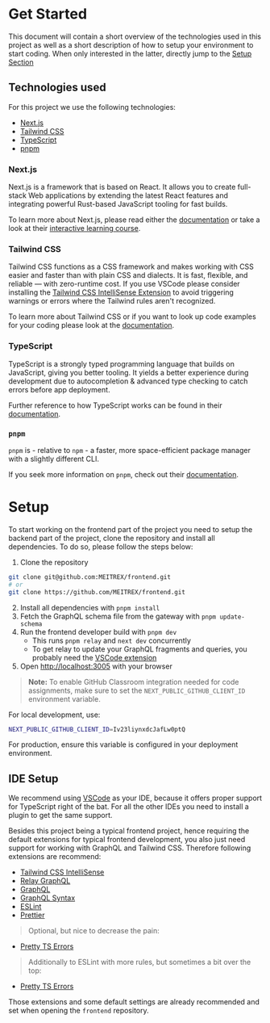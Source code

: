 # Get Started

This document will contain a short overview of the technologies used in this project as well as a short description of how to setup your environment to start coding.
When only interested in the latter, directly jump to the [Setup Section](#setup)

## Technologies used

For this project we use the following technologies:

- [Next.js](#nextjs)
- [Tailwind CSS](#tailwind-css)
- [TypeScript](#typescript)
- [pnpm](#pnpm)

### Next.js

Next.js is a framework that is based on React. It allows you to create full-stack Web applications by extending the latest React features and integrating powerful Rust-based JavaScript tooling for fast builds.

To learn more about Next.js, please read either the [documentation](https://nextjs.org/docs) or take a look at their [interactive learning course](https://nextjs.org/learn/basics/create-nextjs-app).

### Tailwind CSS

Tailwind CSS functions as a CSS framework and makes working with CSS easier and faster than with plain CSS and dialects.
It is fast, flexible, and reliable — with zero-runtime cost.
If you use VSCode please consider installing the [Tailwind CSS IntelliSense Extension](https://marketplace.visualstudio.com/items?itemName=bradlc.vscode-tailwindcss) to avoid triggering warnings or errors where the Tailwind rules aren't recognized.

To learn more about Tailwind CSS or if you want to look up code examples for your coding please look at the [documentation](https://tailwindcss.com/docs/utility-first).

### TypeScript

TypeScript is a strongly typed programming language that builds on JavaScript, giving you better tooling. It yields a better experience during development due to autocompletion & advanced type checking to catch errors before app deployment.

Further reference to how TypeScript works can be found in their [documentation](https://www.typescriptlang.org/docs/).

### `pnpm`

`pnpm` is - relative to `npm` - a faster, more space-efficient package manager with a slightly different CLI.

If you seek more information on `pnpm`, check out their [documentation](https://pnpm.io/motivation).

# Setup

To start working on the frontend part of the project you need to setup the backend part of the project, clone the repository and install all dependencies. To do so, please follow the steps below:

1. Clone the repository

```bash
git clone git@github.com:MEITREX/frontend.git
# or
git clone https://github.com/MEITREX/frontend.git
```

2. Install all dependencies with `pnpm install`
3. Fetch the GraphQL schema file from the gateway with `pnpm update-schema`
4. Run the frontend developer build with `pnpm dev`
    - This runs `pnpm relay` and `next dev` concurrently
    - To get relay to update your GraphQL fragments and queries, you probably need the [VSCode extension](#ide-setup)
5. Open <http://localhost:3005> with your browser

> **Note:** To enable GitHub Classroom integration needed for code assignments, make sure to set the `NEXT_PUBLIC_GITHUB_CLIENT_ID` environment variable.

For local development, use:

```bash
NEXT_PUBLIC_GITHUB_CLIENT_ID=Iv23liynxdcJafLw0ptQ
```
For production, ensure this variable is configured in your deployment environment.

## IDE Setup

We recommend using [VSCode](https://code.visualstudio.com/) as your IDE, because it offers proper support for TypeScript right of the bat.
For all the other IDEs you need to install a plugin to get the same support.

Besides this project being a typical frontend project, hence requiring the default extensions for typical frontend development, you also just need support for working with GraphQL and Tailwind CSS.
Therefore following extensions are recommend:

- [Tailwind CSS IntelliSense](https://marketplace.visualstudio.com/items?itemName=bradlc.vscode-tailwindcss)
- [Relay GraphQL](https://marketplace.visualstudio.com/items?itemName=meta.relay)
- [GraphQL](https://marketplace.visualstudio.com/items?itemName=graphql.vscode-graphql)
- [GraphQL Syntax](https://marketplace.visualstudio.com/items?itemName=graphql.vscode-graphql-syntax)
- [ESLint](https://marketplace.visualstudio.com/items?itemName=dbaeumer.vscode-eslint)
- [Prettier](https://marketplace.visualstudio.com/items?itemName=esbenp.prettier-vscode)

> Optional, but nice to decrease the pain:

- [Pretty TS Errors](https://marketplace.visualstudio.com/items?itemName=yoavbls.pretty-ts-errors)

> Additionally to ESLint with more rules, but sometimes a bit over the top:

- [Pretty TS Errors](https://marketplace.visualstudio.com/items?itemName=sonarsource.sonarlint-vscode)

Those extensions and some default settings are already recommended and set when opening the `frontend` repository.

